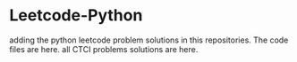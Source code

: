 # Leetcode-Python
adding the python leetcode problem solutions in this repositories. 
The code files are here.
all CTCI problems solutions are here.




























































































































































































































































































































































































































































































































































































































































































































































































































































































































































































































































































































































































































































































